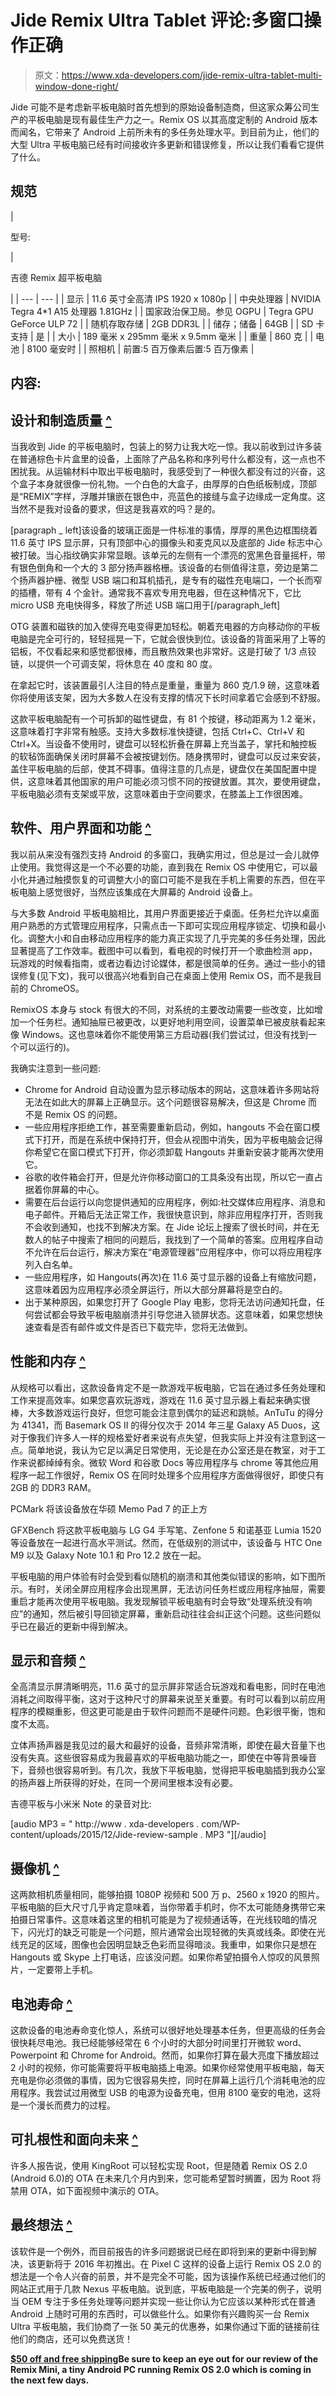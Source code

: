 # Jide Remix Ultra Tablet 评论:多窗口操作正确

> 原文：<https://www.xda-developers.com/jide-remix-ultra-tablet-multi-window-done-right/>

Jide 可能不是考虑新平板电脑时首先想到的原始设备制造商，但这家众筹公司生产的平板电脑是现有最佳生产力之一。Remix OS 以其高度定制的 Android 版本而闻名，它带来了 Android 上前所未有的多任务处理水平。到目前为止，他们的大型 Ultra 平板电脑已经有时间接收许多更新和错误修复，所以让我们看看它提供了什么。

## 规范

| 

型号:

 | 

吉德 Remix 超平板电脑

 |
| --- | --- |
| 显示 | 11.6 英寸全高清 IPS 1920 x 1080p |
| 中央处理器 | NVIDIA Tegra 4*1 A15 处理器 1.81GHz |
| 国家政治保卫局。参见 OGPU | Tegra GPU GeForce ULP 72 |
| 随机存取存储 | 2GB DDR3L |
| 储存；储备 | 64GB |
| SD 卡支持 | 是 |
| 大小 | 189 毫米 x 295mm 毫米 x 9.5mm 毫米 |
| 重量 | 860 克 |
| 电池 | 8100 毫安时 |
| 照相机 | 前置:5 百万像素后置:5 百万像素 |

## 内容:

## 设计和制造质量 [^](#index)

当我收到 Jide 的平板电脑时，包装上的努力让我大吃一惊。我以前收到过许多装在普通棕色卡片盒里的设备，上面除了产品名称和序列号什么都没有，这一点也不困扰我。从运输材料中取出平板电脑时，我感受到了一种很久都没有过的兴奋，这个盒子本身就很像一份礼物。一个白色的大盒子，由厚厚的白色纸板制成，顶部是“REMIX”字样，浮雕并镶嵌在银色中，亮蓝色的接缝与盒子边缘成一定角度。这当然不是我对设备的要求，但这是我喜欢的吗？是的。

[paragraph _ left]该设备的玻璃正面是一件标准的事情，厚厚的黑色边框围绕着 11.6 英寸 IPS 显示屏，只有顶部中心的摄像头和麦克风以及底部的 Jide 标志中心被打破。当心指纹确实非常显眼。该单元的左侧有一个漂亮的宽黑色音量摇杆，带有银色倒角和一个大的 3 部分扬声器格栅。该设备的右侧值得注意，旁边是第二个扬声器护栅、微型 USB 端口和耳机插孔，是专有的磁性充电端口，一个长而窄的插槽，带有 4 个金针。通常我不喜欢专用充电器，但在这种情况下，它比 micro USB 充电快得多，释放了所述 USB 端口用于[/paragraph_left]

OTG 装置和磁铁的加入使得充电变得更加轻松。朝着充电器的方向移动你的平板电脑是完全可行的，轻轻摇晃一下，它就会很快到位。该设备的背面采用了上等的铝板，不仅看起来和感觉都很棒，而且散热效果也非常好。这是打破了 1/3 点铰链，以提供一个可调支架，将休息在 40 度和 80 度。

在拿起它时，该装置最引人注目的特点是重量，重量为 860 克/1.9 磅，这意味着你将使用该支架，因为大多数人在没有支撑的情况下长时间拿着它会感到不舒服。

这款平板电脑配有一个可拆卸的磁性键盘，有 81 个按键，移动距离为 1.2 毫米，这意味着打字非常有触感。支持大多数标准快捷键，包括 Ctrl+C、Ctrl+V 和 Ctrl+X。当设备不使用时，键盘可以轻松折叠在屏幕上充当盖子，掌托和触控板的软毡饰面确保关闭时屏幕不会被按键划伤。随身携带时，键盘可以反过来安装，盖住平板电脑的后部，使其不碍事。值得注意的几点是，键盘仅在美国配置中提供，这意味着其他国家的用户可能必须习惯不同的按键放置。其次，要使用键盘，平板电脑必须有支架或平放，这意味着由于空间要求，在膝盖上工作很困难。

## 软件、用户界面和功能 [^](#index)

我以前从来没有强烈支持 Android 的多窗口，我确实用过，但总是过一会儿就停止使用。我觉得这是一个不必要的功能，直到我在 Remix OS 中使用它，可以最小化并通过触摸恢复的可调整大小的窗口可能不是我在手机上需要的东西，但在平板电脑上感觉很好，当然应该集成在大屏幕的 Android 设备上。

与大多数 Android 平板电脑相比，其用户界面更接近于桌面。任务栏允许以桌面用户熟悉的方式管理应用程序，只需点击一下即可实现应用程序锁定、切换和最小化。调整大小和自由移动应用程序的能力真正实现了几乎完美的多任务处理，因此显著提高了工作效率。截图中可以看到，看电视的时候打开一个歌曲检测 app，玩游戏的时候看指南，或者边看边讨论媒体，都是很简单的任务。通过一些小的错误修复(见下文)，我可以很高兴地看到自己在桌面上使用 Remix OS，而不是我目前的 ChromeOS。

RemixOS 本身与 stock 有很大的不同，对系统的主要改动需要一些改变，比如增加一个任务栏。通知抽屉已被更改，以更好地利用空间，设置菜单已被皮肤看起来像 Windows。这也意味着你不能使用第三方启动器(我们尝试过，但没有找到一个可以运行的)。

我确实注意到一些问题:

*   Chrome for Android 自动设置为显示移动版本的网站，这意味着许多网站将无法在如此大的屏幕上正确显示。这个问题很容易解决，但这是 Chrome 而不是 Remix OS 的问题。
*   一些应用程序拒绝工作，甚至需要重新启动，例如，hangouts 不会在窗口模式下打开，而是在系统中保持打开，但会从视图中消失，因为平板电脑会记得你希望它在窗口模式下打开，你必须卸载 Hangouts 并重新安装才能再次使用它。
*   谷歌的收件箱会打开，但是允许你移动窗口的工具条没有出现，所以它一直占据着你屏幕的中心。
*   需要在后台运行以向您提供通知的应用程序，例如:社交媒体应用程序、消息和电子邮件。开箱后无法正常工作，我很快意识到，除非应用程序打开，否则我不会收到通知，也找不到解决方案。在 Jide 论坛上搜索了很长时间，并在无数人的帖子中搜索了相同的问题后，我找到了一个简单的答案。应用程序自动不允许在后台运行，解决方案在“电源管理器”应用程序中，你可以将应用程序列入白名单。
*   一些应用程序，如 Hangouts(再次)在 11.6 英寸显示器的设备上有缩放问题，这意味着因为应用程序必须全屏运行，所以大部分屏幕将是空白的。
*   出于某种原因，如果您打开了 Google Play 电影，您将无法访问通知托盘，任何尝试都会导致平板电脑崩溃并引导您进入锁屏状态。这意味着，如果您想快速查看是否有邮件或文件是否已下载完毕，您将无法做到。

## 性能和内存 [^](#index)

从规格可以看出，这款设备肯定不是一款游戏平板电脑，它旨在通过多任务处理和工作来提高效率。如果您喜欢玩游戏，游戏在 11.6 英寸显示器上看起来确实很棒，大多数游戏运行良好，但您可能会注意到偶尔的延迟和跳帧。AnTuTu 的得分为 41341，而 Basemark OS II 的得分仅次于 2014 年三星 Galaxy A5 Duos，这对于像我们许多人一样的规格爱好者来说有点失望，但我实际上并没有注意到这一点。简单地说，我认为它足以满足日常使用，无论是在办公室还是在教室，对于工作来说都绰绰有余。微软 Word 和谷歌 Docs 等应用程序与 chrome 等其他应用程序一起工作很好，Remix OS 在同时处理多个应用程序方面做得很好，即使只有 2GB 的 DDR3 RAM。

PCMark 将该设备放在华硕 Memo Pad 7 的正上方

GFXBench 将这款平板电脑与 LG G4 手写笔、Zenfone 5 和诺基亚 Lumia 1520 等设备放在一起进行高水平测试。然而，在低级别的测试中，该设备与 HTC One M9 以及 Galaxy Note 10.1 和 Pro 12.2 放在一起。

平板电脑的用户体验有时会受到看似随机的崩溃和其他类似错误的影响，如下图所示。有时，关闭全屏应用程序会出现黑屏，无法访问任务栏或应用程序抽屉，需要重启才能再次使用平板电脑。我发现解锁平板电脑有时会导致“处理系统没有响应”的通知，然后被引导回锁定屏幕，重新启动往往会纠正这个问题。这些问题似乎已在最近的更新中得到解决。

## 显示和音频 [^](#index)

全高清显示屏清晰明亮，11.6 英寸的显示屏非常适合玩游戏和看电影，同时在电池消耗之间取得平衡，这对于这种尺寸的屏幕来说至关重要。有时可以看到以前应用程序的模糊重影，但这更可能是由于软件问题而不是硬件问题。色彩很平衡，饱和度不太高。

立体声扬声器是我见过的最大和最好的设备，音频非常清晰，即使在最大音量下也没有失真。这些很容易成为我最喜欢的平板电脑功能之一，即使在中等背景噪音下，音频也很容易听到。有几次，我放下平板电脑，觉得把平板电脑插到我办公室的扬声器上所获得的好处，在同一个房间里根本没有必要。

吉德平板与小米米 Note 的录音对比:

[audio MP3 = " http://www . xda-developers . com/WP-content/uploads/2015/12/Jide-review-sample . MP3 "][/audio]

## 摄像机 [^](#index)

这两款相机质量相同，能够拍摄 1080P 视频和 500 万 p、2560 x 1920 的照片。平板电脑的巨大尺寸几乎肯定意味着，当你带着手机时，你不太可能随身携带它来拍摄日常事件。这意味着这里的相机可能是为了视频通话等，在光线较暗的情况下，闪光灯的缺乏可能是一个问题，照片通常会出现轻微的失真或线条。即使在光线充足的区域，图像也会因明显缺乏色彩而显得暗淡。我重申，如果你只是想在 Hangouts 或 Skype 上打电话，应该没问题。如果你希望拍摄令人惊叹的风景照片，一定要带上手机。

## 电池寿命 [^](#index)

这款设备的电池寿命变化惊人，系统可以很好地处理基本任务，但更高级的任务会很快耗尽电池。我已经能够经常在 6 个小时的大部分时间里打开微软 word、Powerpoint 和 Chrome for Android。然而，如果你打算在最大亮度下播放超过 2 小时的视频，你可能需要将平板电脑插上电源。如果你经常使用平板电脑，每天充电是你必须做的事情，因为它很容易失控，同时在屏幕上运行几个消耗电池的应用程序。我尝试过用微型 USB 的电源为设备充电，但用 8100 毫安的电池，这将是一个漫长而费力的过程。

## 可扎根性和面向未来 [^](#index)

许多人报告说，使用 KingRoot 可以轻松实现 Root，但是随着 Remix OS 2.0 (Android 6.0)的 OTA 在未来几个月内到来，您可能希望暂时搁置，因为 Root 将禁用 OTA，如下面视频中演示的 OTA。

## 最终想法 [^](#index)

该软件是一个例外，而目前报告的许多问题据说已经在即将到来的更新中得到解决，该更新将于 2016 年初推出。在 Pixel C 这样的设备上运行 Remix OS 2.0 的想法是一个令人兴奋的前景，并不是完全不可能，因为该操作系统已经通过他们的网站正式用于几款 Nexus 平板电脑。说到底，平板电脑是一个完美的例子，说明当 OEM 专注于多任务处理等问题并实现一些让你认为它应该以某种形式在普通 Android 上随时可用的东西时，可以做些什么。如果你有兴趣购买一台 Remix Ultra 平板电脑，我们协商了一张 50 美元的优惠券，如果你通过下面的链接前往他们的商店，还可以免费送货！

[**$50 off and free shipping**](https://shop.jide.com/en/detail?pid=5&fcode=R4QSH8PE2ICXOGOMKDZK)**Be sure to keep an eye out for our review of the Remix Mini, a tiny Android PC running Remix OS 2.0 which is coming in the next few days.**